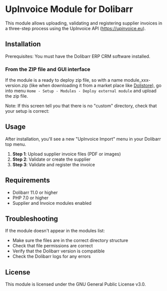 # UpInvoice Module for Dolibarr

This module allows uploading, validating and registering supplier invoices in a three-step process using the UpInvoice API (https://upinvoice.eu).

## Installation

Prerequisites: You must have the Dolibarr ERP CRM software installed.


### From the ZIP file and GUI interface

If the module is a ready to deploy zip file, so with a name module_xxx-version.zip (like when downloading it from a market place like [Dolistore](https://www.dolistore.com)),
go into menu ```Home - Setup - Modules - Deploy external module``` and upload the zip file.

Note: If this screen tell you that there is no "custom" directory, check that your setup is correct:

<!--

- In your Dolibarr installation directory, edit the ```htdocs/conf/conf.php``` file and check that following lines are not commented:

    ```php
    //$dolibarr_main_url_root_alt ...
    //$dolibarr_main_document_root_alt ...
    ```

- Uncomment them if necessary (delete the leading ```//```) and assign a sensible value according to your Dolibarr installation

    For example :

    - UNIX:
        ```php
        $dolibarr_main_url_root_alt = '/custom';
        $dolibarr_main_document_root_alt = '/var/www/Dolibarr/htdocs/custom';
        ```

    - Windows:
        ```php
        $dolibarr_main_url_root_alt = '/custom';
        $dolibarr_main_document_root_alt = 'C:/My Web Sites/Dolibarr/htdocs/custom';
        ```
-->

## Usage

After installation, you'll see a new "UpInvoice Import" menu in your Dolibarr top menu.

1. **Step 1**: Upload supplier invoice files (PDF or images)
2. **Step 2**: Validate or create the supplier
3. **Step 3**: Validate and register the invoice

## Requirements

- Dolibarr 11.0 or higher
- PHP 7.0 or higher
- Supplier and Invoice modules enabled

## Troubleshooting

If the module doesn't appear in the modules list:
- Make sure the files are in the correct directory structure
- Check that file permissions are correct
- Verify that the Dolibarr version is compatible
- Check the Dolibarr logs for any errors

## License

This module is licensed under the GNU General Public License v3.0.
